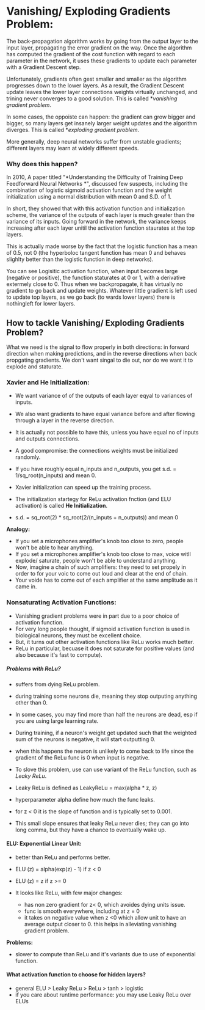 # Vanishing/ Exploding Gradients Problem:

The back-propagation algorithm works by going from the output layer to the input layer, propagating the error gradient on the way. Once the algorithm has computed the gradient of the cost function with regard to each parameter in the network, it uses these gradients to update each parameter with a Gradient Descent step.

Unfortunately, gradients often gest smaller and smaller as the algorithm progresses down to the lower layers. As a result, the Gradient Descent update leaves the lower layer connections weights virtually unchanged, and trining never converges to a good solution. This is called **vanishing gradient problem*.

In some cases, the oppoiste can happen: the gradient can grow bigger and bigger, so many layers get insanely larger weight updates and the algorithm diverges. This is called **exploding gradient problem*.

More generally, deep neural networks suffer from unstable gradients; different layers may learn at widely different speeds.

### Why does this happen?
In 2010, A paper titled "*Understanding the Difficulty of Training Deep Feedforward Neural Networks *", discussed few suspects, including the combination of logistic sigmoid activation function and the weight initialization using a normal distribution with mean 0 and S.D. of 1.

In short, they showed that with this activation function and initialization scheme, the variance of the outputs of each layer is much greater than the variance of its inputs. Going forward in the network, the variance keeps increasing after each layer unitil the activation function staurates at the top layers.

This is actually made worse by the fact that the logistic function has a mean of 0.5, not 0 (the hyperboloc tangent function has mean 0 and behaves slighlty better than the logistic function in deep networks).

You can see Logisitic activation function, when input becomes large (negative or positive), the function staturates at 0 or 1, with a derivative extermely close to 0. Thus when we backpropagate, it has virtually no gradient to go back and update weights. Whatever little gradient is left used to update top layers, as we go back (to wards lower layers) there is nothingleft for lower layers.

## How to tackle Vanishing/ Exploding Gradients Problem?
What we need is the signal to flow properly in both directions: in forward direction when making predictions, and in the reverse directions when back propgating gradients. We don't want singal to die out, nor do we want it to explode and staturate.

### **Xavier and He Initialization:**
- We want variance of of the outputs of each layer eqyal to variances of inputs.
- We also want gradients to have equal variance before and after flowing through a layer in the reverse direction.
- It is actually not possible to have this, unless you have equal no of inputs and outputs connections.
- A good compromise: the connections weights must be initialized randomly.
- If you have roughly equal n_inputs and n_outputs, you get s.d. = 1/sq_root(n_inputs) and mean 0.
- Xavier initialization can speed up the training process.

- The initialization startegy for ReLu activation fnction (and ELU activation) is called **He Initialization**.
- s.d. = sq_root(2) * sq_root(2/(n_inputs + n_outputs)) and mean 0

**Analogy:**
- If you set a microphones amplifier's knob too close to zero, people won't be able to hear anything.
- If you set a microphones amplifier's knob too close to max, voice witll explode/ saturate, people won't be able to understand anything.
- Now, imagine a chain of such amplifiers: they need to set propely in order to for your voic to come out loud and clear at the end of chain.
- Your voide has to come out of each amplifier at the same amplitude as it came in.



### **Nonsaturating Activation Functions:**
- Vanishing gradient problems were in part due to a poor choice of activation function.
- For very long people thought, if sigmoid activation function is used in biological neurons, they must be excellent choice.
- But, it turns out other activation functions like ReLu works much better.
- ReLu in particular, becuase it does not saturate for positive values (and also because it's fast to compute).

##### Problems with ReLu?
- suffers from dying ReLu problem.
- during training some neurons die, meaning they stop outputing anything other than 0.
- In some cases, you may find more than half the neurons are dead, esp if you are using large learning rate.
- During training, if a neuron's weight get updated such that the weighted sum of the neurons is negative, it will start outputting 0.
- when this happens the neuron is unlikely to come back to life since the gradient of the ReLu func is 0 when input is negative.

- To slove this problem, use can use variant of the ReLu function, such as *Leaky ReLu*.
- Leaky ReLu is defined as LeakyReLu = max(alpha * z, z)
- hyperparameter alpha define how much the func leaks.
- for z < 0 it is the slope of function and is typically set to 0.001.
- This small slope ensures that leaky ReLu never dies; they can go into long comma, but they have a chance to eventually wake up.


#### ELU: Exponential Linear Unit:
- better than ReLu and performs better.
- ELU (z) = alpha(exp(z) - 1) if z < 0
- ELU (z) = z                 if z >= 0

- It looks like ReLu, with few major changes:
  - has non zero gradient for z< 0, which avoides dying units issue.
  - func is smooth everywhere, including at z = 0
  - it takes on negative value when z <0 which allow unit to have an average output closer to 0. this helps in alleviating vanishing gradient problem.
  
**Problems:**
  - slower to compute than ReLu and it's variants due to use of exponential function.
 

#### What activation function to choose for hidden layers?
- general ELU > Leaky ReLu > ReLu > tanh > logistic 
- if you care about runtime performance: you may use Leaky ReLu over ELUs






